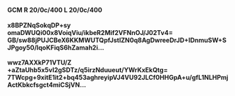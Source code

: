 #### GCM R 20/0c/400 L 20/0c/400
**x8BPZNqSokqDP+sy**<br/>**omaDWUQi00x8VoiqViu/ikbeR2Mif2VFNnOJ/J02Tv4=**<br/>**GB/sw88jPUJCBeX6KKMWUTQpfJstIZN0q8AgDwreeDrJD+IDnmuSW+SJPgoy50/IqoKFiqS6hZamah2i...**<br/><br/>
**wwz7AXXkP71VTU/Z**<br/>**+aZtaUhb5x5vI2gSDTz/q5irzNduueut/YWrKxEkQtg=**<br/>**7TWcpg+9xitE1it2+bq453aghreyipVJ4VU92JLCf0HHGpA+u/gfL1NLHPmjActKbkcfsgct4miCSjVN...**